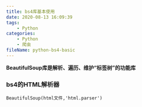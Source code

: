 ```yaml
---
title: bs4库基本使用
date: 2020-08-13 16:09:39
tags:
	- Python
categories:
	- Python
	- 爬虫
fileName: python-bs4-basic
---
```


**BeautifulSoup库是解析、遍历、维护“标签树”的功能库**

### bs4的HTML解析器

```
BeautifulSoup(html文件,'html.parser')
```







